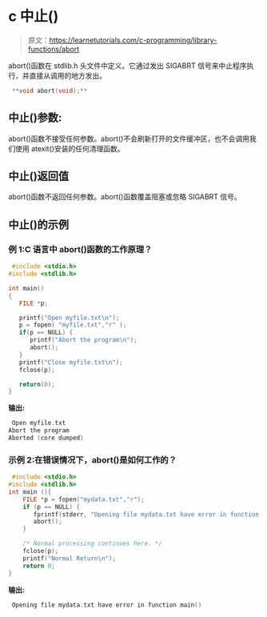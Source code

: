 # c 中止()

> 原文：<https://learnetutorials.com/c-programming/library-functions/abort>

abort()函数在 stdlib.h 头文件中定义。它通过发出 SIGABRT 信号来中止程序执行，并直接从调用的地方发出。

```c
 **void abort(void);** 

```

## 中止()参数:

abort()函数不接受任何参数。abort()不会刷新打开的文件缓冲区，也不会调用我们使用 atexit()安装的任何清理函数。

## 中止()返回值

abort()函数不返回任何参数。abort()函数覆盖阻塞或忽略 SIGABRT 信号。

## 中止()的示例

### 例 1:C 语言中 abort()函数的工作原理？

```c
 #include <stdio.h>
#include <stdlib.h>

int main()
{
   FILE *p;

   printf("Open myfile.txt\n");
   p = fopen( "myfile.txt","r" );
   if(p == NULL) {
      printf("Abort the program\n");
      abort();
   }
   printf("Close myfile.txt\n");
   fclose(p);

   return(0);
} 

```

**输出:**

```c
 Open myfile.txt                                                    
Abort the program                                                  
Aborted (core dumped) 
```

### 示例 2:在错误情况下，abort()是如何工作的？

```c
 #include <stdio.h>
#include <stdlib.h>
int main (){
    FILE *p = fopen("mydata.txt","r");
    if (p == NULL) {
       fprintf(stderr, "Opening file mydata.txt have error in function main()\n");
       abort();
    }

    /* Normal processing continues here. */
    fclose(p);
    printf("Normal Return\n");
    return 0;
} 

```

**输出:**

```c
 Opening file mydata.txt have error in function main() 
```